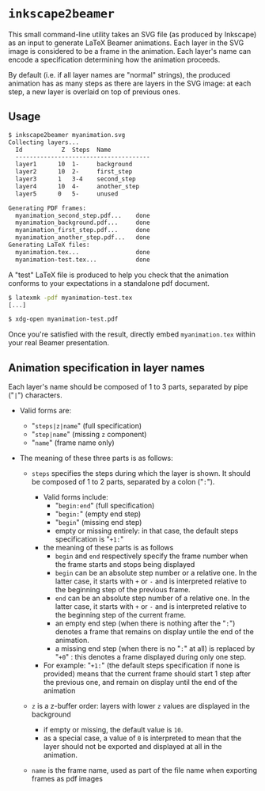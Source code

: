 # `inkscape2beamer`

This small command-line utility takes an SVG file (as produced by Inkscape) as
an input to generate LaTeX Beamer animations. Each layer in the SVG image is
considered to be a frame in the animation. Each layer's name can encode a
specification determining how the animation proceeds.

By default (i.e. if all layer names are "normal" strings), the produced
animation has as many steps as there are layers in the SVG image: at each step,
a new layer is overlaid on top of previous ones.

## Usage

```sh
$ inkscape2beamer myanimation.svg
Collecting layers...
  Id           Z  Steps  Name
  --------------------------------------
  layer1      10  1-     background
  layer2      10  2-     first_step
  layer3      1   3-4    second_step
  layer4      10  4-     another_step
  layer5      0   5-     unused

Generating PDF frames:
  myanimation_second_step.pdf...    done
  myanimation_background.pdf...     done
  myanimation_first_step.pdf...     done
  myanimation_another_step.pdf...   done
Generating LaTeX files:
  myanimation.tex...                done
  myanimation-test.tex...           done
```

A "test" LaTeX file is produced to help you check that the animation conforms to
your expectations in a standalone pdf document.

```sh
$ latexmk -pdf myanimation-test.tex
[...]

$ xdg-open myanimation-test.pdf
```

Once you're satisfied with the result, directly embed `myanimation.tex` within
your real Beamer presentation.


## Animation specification in layer names

Each layer's name should be composed of 1 to 3 parts, separated by pipe ("`|`") characters.

- Valid forms are:
  - "`steps|z|name`" (full specification)
  - "`step|name`" (missing `z` component)
  - "`name`" (frame name only)

- The meaning of these three parts is as follows:
  - `steps` specifies the steps during which the layer is shown. It should be
    composed of 1 to 2 parts, separated by a colon ("`:`").
    - Valid forms include:
      - "`begin:end`" (full specification)
      - "`begin:`" (empty end step)
      - "`begin`" (missing end step)
      - empty or missing entirely: in that case, the default steps specification is "`+1:`"
    - the meaning of these parts is as follows
      - `begin` and `end` respectively specify the frame number when the frame
        starts and stops being displayed
      - `begin` can be an absolute step number or a relative one. In the latter
        case, it starts with `+` or `-` and is interpreted relative to the beginning
        step of the previous frame.
      - `end` can be an absolute step number of a relative one. In the latter case,
        it starts with `+` or `-` and is interpreted relative to the beginning step
        of the current frame.
      - an empty end step (when there is nothing after the "`:`") denotes a
        frame that remains on display untile the end of the animation.
      - a missing end step (when there is no "`:`" at all) is replaced by "`+0`" :
        this denotes a frame displayed during only one step.
    - For example: "`+1:`" (the default steps specification if none is provided)
      means that the current frame should start 1 step after the previous one,
      and remain on display until the end of the animation

  - `z` is a z-buffer order: layers with lower `z` values are displayed in the
    background
    - if empty or missing, the default value is `10`.
    - as a special case, a value of `0` is interpreted to mean that the layer
      should not be exported and displayed at all in the animation.

  - `name` is the frame name, used as part of the file name when exporting
    frames as pdf images

